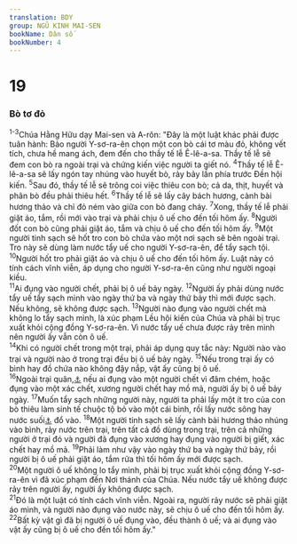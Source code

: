 ```yaml
---
translation: BDY
group: NGŨ KINH MAI-SEN
bookName: Dân số 
bookNumber: 4
---
```


<div class="title"><h1>19</h1><h3>Bò tơ đỏ</h3></div>
<span class="verse dan_19_1 dan_19_2 dan_19_3"><sup>1-3</sup>Chúa Hằng Hữu dạy Mai-sen và A-rôn: &#34;Đây là một luật khác phải được tuân hành: Bảo người Y-sơ-ra-ên chọn một con bò cái tơ màu đỏ, không vết tích, chưa hề mang ách, đem đến cho thầy tế lễ Ê-lê-a-sa. Thầy tế lễ sẽ đem con bò ra ngoài trại và chứng kiến việc người ta giết nó. </span>
<span class="verse dan_19_4"><sup>4</sup>Thầy tế lễ Ê-lê-a-sa sẽ lấy ngón tay nhúng vào huyết bò, rảy bảy lần phía trước Đền hội kiến. </span>
<span class="verse dan_19_5"><sup>5</sup>Sau đó, thầy tế lễ sẽ trông coi việc thiêu con bò; cả da, thịt, huyết và phân bò đều phải thiêu hết. </span>
<span class="verse dan_19_6"><sup>6</sup>Thầy tế lễ sẽ lấy cây bách hương, cành bài hương thảo và chỉ đỏ ném vào giữa con bò đang cháy. </span>
<span class="verse dan_19_7"><sup>7</sup>Xong, thầy tế lễ phải giặt áo, tắm, rồi mới vào trại và phải chịu ô uế cho đến tối hôm ấy. </span>
<span class="verse dan_19_8"><sup>8</sup>Người đốt con bò cũng phải giặt áo, tắm và chịu ô uế cho đến tối hôm ấy. </span>
<span class="verse dan_19_9"><sup>9</sup>Một người tinh sạch sẽ hốt tro con bò chứa vào một nơi sạch sẽ bên ngoài trại. Tro này sẽ dùng làm nước tẩy uế cho người Y-sơ-ra-ên, để tẩy sạch tội. </span>
<span class="verse dan_19_10"><sup>10</sup>Người hốt tro phải giặt áo và chịu ô uế cho đến tối hôm ấy. Luật này có tính cách vĩnh viễn, áp dụng cho người Y-sơ-ra-ên cũng như người ngoại kiều.<br/></span>
<span class="verse dan_19_11"><sup>11</sup>Ai đụng vào người chết, phải bị ô uế bảy ngày. </span>
<span class="verse dan_19_12"><sup>12</sup>Người ấy phải dùng nước tẩy uế tẩy sạch mình vào ngày thứ ba và ngày thứ bảy thì mới được sạch. Nếu không, sẽ không được sạch. </span>
<span class="verse dan_19_13"><sup>13</sup>Người nào đụng vào người chết mà không lo tẩy sạch mình, là xúc phạm Lều hội kiến của Chúa và phải bị trục xuất khỏi cộng đồng Y-sơ-ra-ên. Vì nước tẩy uế chưa được rảy trên mình nên người ấy vẫn còn ô uế.<br/></span>
<span class="verse dan_19_14"><sup>14</sup>Khi có người chết trong một trại, phải áp dụng quy tắc này: Người nào vào trại và người nào ở trong trại đều bị ô uế bảy ngày. </span>
<span class="verse dan_19_15"><sup>15</sup>Nếu trong trại ấy có bình hay đồ chứa nào không đậy nắp, vật ấy cũng bị ô uế.<br/></span>
<span class="verse dan_19_16"><sup>16</sup>Ngoài trại quân,<a href="#" data-toggle="tooltip" data-placement="bottom" title="Nt ngoài đồng">⚓</a> nếu ai đụng vào một người chết vì đâm chém, hoặc đụng vào một xác chết, xương người chết hay mồ mả, người ấy bị ô uế bảy ngày. </span>
<span class="verse dan_19_17"><sup>17</sup>Muốn tẩy sạch những người này, người ta phải lấy một ít tro của con bò thiêu làm sinh tế chuộc tộ bỏ vào một cái bình, rồi lấy nước sông hay nước suối<a href="#" data-toggle="tooltip" data-placement="bottom" title="Nt nước chảy">⚓</a> đổ vào. </span>
<span class="verse dan_19_18"><sup>18</sup>Một người tinh sạch sẽ lấy cành bài hương thảo nhúng vào bình, rảy nước trên trại, trên tất cả đồ dùng trong trại, trên cả những người ở trại đó và người đã đụng vào xương hay đụng vào người bị giết, xác chết hay mồ mả. </span>
<span class="verse dan_19_19"><sup>19</sup>Phải làm như vậy vào ngày thứ ba và ngày thứ bảy, rồi người bị ô uế phải giặt áo, tắm rửa thì tối hôm ấy mới được sạch.<br/></span>
<span class="verse dan_19_20"><sup>20</sup>Một người ô uế không lo tẩy mình, phải bị trục xuất khỏi cộng đồng Y-sơ-ra-ên vì đã xúc phạm đến Nơi thánh của Chúa. Nếu nước tẩy uế không được rảy trên người ấy, người ấy không được sạch.<br/></span>
<span class="verse dan_19_21"><sup>21</sup>Đó là một luật có tính cách vĩnh viễn. Ngoài ra, người rảy nước sẽ phải giặt áo mình, và người nào đụng vào nước này, sẽ chịu ô uế cho đến tối hôm ấy. </span>
<span class="verse dan_19_22"><sup>22</sup>Bất kỳ vật gì đã bị người ô uế đụng vào, đều thành ô uế; và ai đụng vào vật ấy cũng bị ô uế cho đến tối hôm ấy.&#34;</span>
